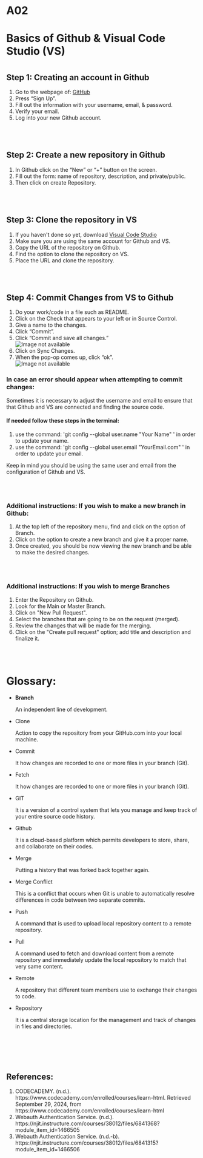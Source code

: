 # A02
<!DOCTYPE html>
<html>
 <body>
   <div>
    <h1>Basics of Github & Visual Code Studio (VS)<h1>
    <h2>Step 1: Creating an account in Github</h2>
	    <ol>
      		<li>Go to the webpage of: <a href="https://github.com/">GitHub</a></li>
      		<li>Press “Sign Up”.</li>
      		<li>Fill out the information with your username, email, & password.</li>
      		<li>Verify your email.</li>
		    <li>Log into your new Github account.</li>
    	</ol>
    <br></br>
    <h2>Step 2: Create a new repository in Github</h2>
	    <ol>
      		<li>In Github click on the “New” or “+” button on the screen.</li>
      		<li>Fill out the form: name of repository, description, and private/public.</li>
      		<li>Then click on create Repository.</li>
    	</ol>
    <br></br>
    <h2>Step 3: Clone the repository in VS</h2>
	    <ol>
      		<li>If you haven't done so yet, download <a href="https://code.visualstudio.com/">Visual Code Studio</a></li>
            <li>Make sure you are using the same account for Github and VS.</li>
            <li>Copy the URL of the repository on Github.</li>
      		<li>Find the option to clone the repository on VS.</li>
      		<li>Place the URL and clone the repository.</li>
    	</ol>
    <br></br>
    <h2>Step 4: Commit Changes from VS to Github</h2>
	    <ol>
      		<li>Do your work/code in a file such as README.</li>
      		<li>Click on the Check that appears to your left or in Source Control.</li>
      		<li>Give a name to the changes.</li>
		    <li>Click “Commit”.</li>
		    <li>Click “Commit and save all changes.”</li>
            <img src="https://drive.google.com/uc?id=TUTORIALIMAGE" alt="Image not available">
		    <li>Click on Sync Changes.</li>
		    <li>When the pop-op comes up, click “ok”.</li>
            <img src="https://drive.google.com/uc?id=IMAGETUTORIAL" alt="Image not available">
    	</ol>
    <h3>In case an error should appear when attempting to commit changes:</h3>
        <p>Sometimes it is necessary to adjust the username and email to ensure that that Github and VS are connected and finding the source code.</p>
    <h4>If needed follow these steps in the terminal:</h4>
        <ol>
            <li>use the command: 'git config --global user.name "Your Name" ' in order to update your name.</li>
            <li>use the command: 'git config --global user.email "YourEmail.com" ' in order to update your email.</li>
        </ol>
        <p>Keep in mind you should be using the same user and email from the configuration of Github and VS.</p>
    <br></br>
    <h3>Additional instructions: If you wish to make a new branch in Github:</h3>
        <ol>
            <li>At the top left of the repository menu, find and click on the option of Branch.</li>
            <li>Click on the option to create a new branch and give it a proper name.</li>
            <li>Once created, you should be now viewing the new branch and be able to make the desired changes.</li>
        </ol>
    <br></br>
    <h3>Additional instructions: If you wish to merge Branches</h3>
        <ol>
            <li>Enter the Repository on Github.</li>
            <li>Look for the Main or Master Branch.</li>
            <li>Click on "New Pull Request".</li>
            <li>Select the branches that are going to be on the request (merged).</li>
            <li>Review the changes that will be made for the merging.</li>
            <li>Click on the "Create pull request" option; add title and description and finalize it.</li>
        </ol>
    <br></br>
    <h1>Glossary:</h1>
        <ul>
      		<li><b>Branch</b></li>
            <p>An independent line of development.</p>
      		<li>Clone</li>
            <p>Action to copy the repository from your GitHub.com into your local machine.</p>
            <li>Commit</li>
            <p>It how changes are recorded to one or more files in your branch (Git).</p>
            <li>Fetch</li>
            <p>It how changes are recorded to one or more files in your branch (Git).</p>
            <li>GIT</li>
            <p>It is a version of a control system that lets you manage and keep track of your entire source code history.</p>
            <li>Github</li>
            <p>It is a cloud-based platform which permits developers to store, share, and collaborate on their codes.</p>            
            <li>Merge</li>
            <p>Putting a history that was forked back together again.</p>
            <li>Merge Conflict</li>
            <p>This is a conflict that occurs when Git is unable to automatically resolve differences in code between two separate commits.</p>
            <li>Push</li>
            <p>A command that is used to upload local repository content to a remote repository.</p>
            <li>Pull</li>
            <p>A command used to fetch and download content from a remote repository and immediately update the local repository to match that very same content.</p>
            <li>Remote</li>
            <p>A repository that different team members use to exchange their changes to code.</p>
            <li>Repository</li>
            <p>It is a central storage location for the management and track of changes in files and directories.</p>
    	</ul>
    <br></br>
    <br></br>
    <h2>References:</h2>
        <ol>
            <li>CODECADEMY. (n.d.). https://www.codecademy.com/enrolled/courses/learn-html. Retrieved September 29, 2024, from https://www.codecademy.com/enrolled/courses/learn-html</li>
            <li>Webauth Authentication Service. (n.d.). https://njit.instructure.com/courses/38012/files/6841368?module_item_id=1466505</li>
            <li>Webauth Authentication Service. (n.d.-b). https://njit.instructure.com/courses/38012/files/6841315?module_item_id=1466506</li>
        </ol>
   </div>
 </body>
</html>
